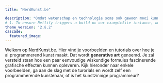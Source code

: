 ```yaml
---
title: "NerdKunst.be"

description: "Omdat wetenschap en technologie soms ook gewoon mooi kunnen zijn."
# 1. To ensure Netlify triggers a build on our exampleSite instance, we need to change a file in the exampleSite directory.
theme_version: '2.8.2'
cascade:
  featured_image: 
---
```

Welkom op NerdKunst.be. Hier vind je voorbeelden en tutorials over hoe je al programmerend kunst maakt. Dat wordt __generative art__ genoemd. Je zal versteld staan hoe een paar eenvoudige wiskundige formules fascinerende grafische effecten kunnen opleveren. Kijk hieronder naar enkele voorbeelden, ga aan de slag met de turorials en wordt zelf een programmerende kunstenaar, of is het kunstzinnige programmeur? 